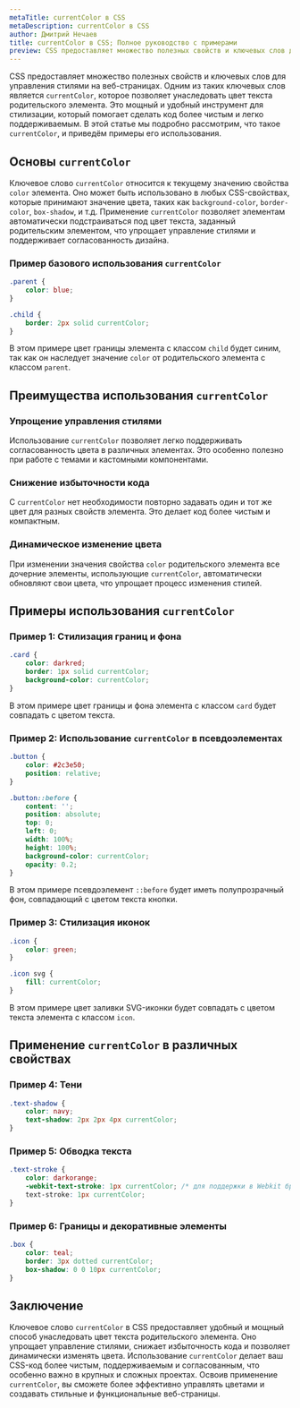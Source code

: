 ```yaml
---
metaTitle: currentColor в CSS
metaDescription: currentColor в CSS
author: Дмитрий Нечаев
title: currentColor в CSS; Полное руководство с примерами
preview: CSS предоставляет множество полезных свойств и ключевых слов для управления стилями на веб-страницах. Одним из таких ключевых слов является currentColor, которое позволяет унаследовать цвет текста родительского элемента.
---
```


CSS предоставляет множество полезных свойств и ключевых слов для управления стилями на веб-страницах. Одним из таких ключевых слов является `currentColor`, которое позволяет унаследовать цвет текста родительского элемента. Это мощный и удобный инструмент для стилизации, который помогает сделать код более чистым и легко поддерживаемым. В этой статье мы подробно рассмотрим, что такое `currentColor`, и приведём примеры его использования.

## Основы `currentColor`

Ключевое слово `currentColor` относится к текущему значению свойства `color` элемента. Оно может быть использовано в любых CSS-свойствах, которые принимают значение цвета, таких как `background-color`, `border-color`, `box-shadow`, и т.д. Применение `currentColor` позволяет элементам автоматически подстраиваться под цвет текста, заданный родительским элементом, что упрощает управление стилями и поддерживает согласованность дизайна.

### Пример базового использования `currentColor`

```css
.parent {
    color: blue;
}

.child {
    border: 2px solid currentColor;
}

```

В этом примере цвет границы элемента с классом `child` будет синим, так как он наследует значение `color` от родительского элемента с классом `parent`.

## Преимущества использования `currentColor`

### Упрощение управления стилями

Использование `currentColor` позволяет легко поддерживать согласованность цвета в различных элементах. Это особенно полезно при работе с темами и кастомными компонентами.

### Снижение избыточности кода

С `currentColor` нет необходимости повторно задавать один и тот же цвет для разных свойств элемента. Это делает код более чистым и компактным.

### Динамическое изменение цвета

При изменении значения свойства `color` родительского элемента все дочерние элементы, использующие `currentColor`, автоматически обновляют свои цвета, что упрощает процесс изменения стилей.

## Примеры использования `currentColor`

### Пример 1: Стилизация границ и фона

```css
.card {
    color: darkred;
    border: 1px solid currentColor;
    background-color: currentColor;
}

```

В этом примере цвет границы и фона элемента с классом `card` будет совпадать с цветом текста.

### Пример 2: Использование `currentColor` в псевдоэлементах

```css
.button {
    color: #2c3e50;
    position: relative;
}

.button::before {
    content: '';
    position: absolute;
    top: 0;
    left: 0;
    width: 100%;
    height: 100%;
    background-color: currentColor;
    opacity: 0.2;
}

```

В этом примере псевдоэлемент `::before` будет иметь полупрозрачный фон, совпадающий с цветом текста кнопки.

### Пример 3: Стилизация иконок

```css
.icon {
    color: green;
}

.icon svg {
    fill: currentColor;
}

```

В этом примере цвет заливки SVG-иконки будет совпадать с цветом текста элемента с классом `icon`.

## Применение `currentColor` в различных свойствах

### Пример 4: Тени

```css
.text-shadow {
    color: navy;
    text-shadow: 2px 2px 4px currentColor;
}

```

### Пример 5: Обводка текста

```css
.text-stroke {
    color: darkorange;
    -webkit-text-stroke: 1px currentColor; /* для поддержки в Webkit браузерах */
    text-stroke: 1px currentColor;
}

```

### Пример 6: Границы и декоративные элементы

```css
.box {
    color: teal;
    border: 3px dotted currentColor;
    box-shadow: 0 0 10px currentColor;
}

```

## Заключение

Ключевое слово `currentColor` в CSS предоставляет удобный и мощный способ унаследовать цвет текста родительского элемента. Оно упрощает управление стилями, снижает избыточность кода и позволяет динамически изменять цвета. Использование `currentColor` делает ваш CSS-код более чистым, поддерживаемым и согласованным, что особенно важно в крупных и сложных проектах. Освоив применение `currentColor`, вы сможете более эффективно управлять цветами и создавать стильные и функциональные веб-страницы.
